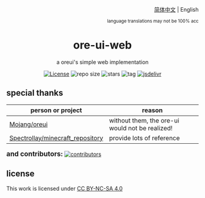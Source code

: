 <div align="right">

[简体中文](README-zh.md) | English

<sup>language translations may not be 100% acc</sup>

</div>

<div align="center">

# ore-ui-web
a oreui's simple web implementation

[![License](https://img.shields.io/badge/License-CC_BY--NC--SA_4.0-defalut?style=social&logo=creativecommons
)](https://creativecommons.org/licenses/by-nc-sa/4.0/) ![repo size](https://img.shields.io/github/repo-size/XiaozhiSans/ore-ui-web?style=social&logo=github) ![stars](https://img.shields.io/github/stars/XiaozhiSans/ore-ui-web) ![tag](https://img.shields.io/github/v/tag/XiaozhiSans/ore-ui-web?include_prereleases&sort=date&style=social&logo=github) [![jsdelivr](https://img.shields.io/jsdelivr/gh/hm/XiaozhiSans/ore-ui-web?style=social&logo=jsdelivr)](https://www.jsdelivr.com/package/gh/XiaozhiSans/ore-ui-web)

</div>

## special thanks
| person or project | reason |
|-|-|
| [Mojang/oreui](https://github.com/Mojang/ore-ui) | without them, the ore-ui would not be realized! |
| [Spectrollay/minecraft_repository](https://github.com/Spectrollay/minecraft_repository) | provide lots of reference |

<span style="font-size: 1.25em;">**and contributors:**</span>
[![contributors](https://contrib.rocks/image?repo=XiaozhiSans/ore-ui-web)](https://github.com/XiaozhiSans/ore-ui-web/graphs/contributors)

## license
This work is licensed under [CC BY-NC-SA 4.0](https://creativecommons.org/licenses/by-nc-sa/4.0/) 
